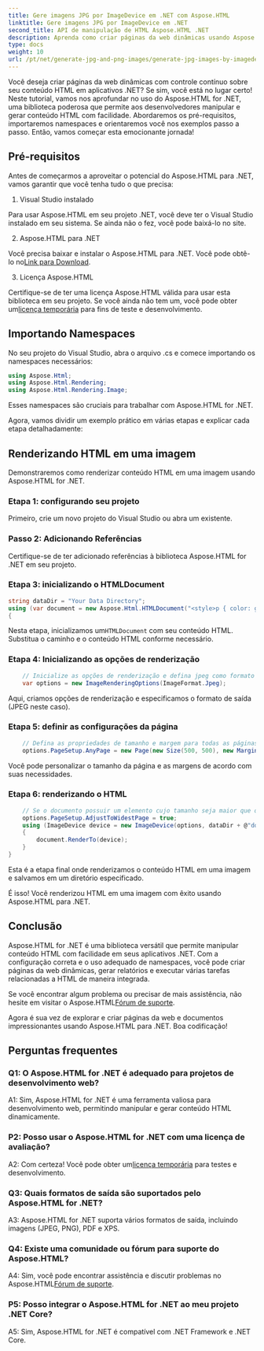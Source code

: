 ```yaml
---
title: Gere imagens JPG por ImageDevice em .NET com Aspose.HTML
linktitle: Gere imagens JPG por ImageDevice em .NET
second_title: API de manipulação de HTML Aspose.HTML .NET
description: Aprenda como criar páginas da web dinâmicas usando Aspose.HTML para .NET. Este tutorial passo a passo cobre pré-requisitos, namespaces e renderização de HTML para imagens.
type: docs
weight: 10
url: /pt/net/generate-jpg-and-png-images/generate-jpg-images-by-imagedevice/
---
```


Você deseja criar páginas da web dinâmicas com controle contínuo sobre seu conteúdo HTML em aplicativos .NET? Se sim, você está no lugar certo! Neste tutorial, vamos nos aprofundar no uso do Aspose.HTML for .NET, uma biblioteca poderosa que permite aos desenvolvedores manipular e gerar conteúdo HTML com facilidade. Abordaremos os pré-requisitos, importaremos namespaces e orientaremos você nos exemplos passo a passo. Então, vamos começar esta emocionante jornada!

## Pré-requisitos

Antes de começarmos a aproveitar o potencial do Aspose.HTML para .NET, vamos garantir que você tenha tudo o que precisa:

1. Visual Studio instalado

Para usar Aspose.HTML em seu projeto .NET, você deve ter o Visual Studio instalado em seu sistema. Se ainda não o fez, você pode baixá-lo no site.

2. Aspose.HTML para .NET

 Você precisa baixar e instalar o Aspose.HTML para .NET. Você pode obtê-lo no[Link para Download](https://releases.aspose.com/html/net/).

3. Licença Aspose.HTML

Certifique-se de ter uma licença Aspose.HTML válida para usar esta biblioteca em seu projeto. Se você ainda não tem um, você pode obter um[licença temporária](https://purchase.aspose.com/temporary-license/) para fins de teste e desenvolvimento.

## Importando Namespaces

No seu projeto do Visual Studio, abra o arquivo .cs e comece importando os namespaces necessários:

```csharp
using Aspose.Html;
using Aspose.Html.Rendering;
using Aspose.Html.Rendering.Image;
```

Esses namespaces são cruciais para trabalhar com Aspose.HTML for .NET.

Agora, vamos dividir um exemplo prático em várias etapas e explicar cada etapa detalhadamente:

## Renderizando HTML em uma imagem

Demonstraremos como renderizar conteúdo HTML em uma imagem usando Aspose.HTML for .NET.

### Etapa 1: configurando seu projeto

Primeiro, crie um novo projeto do Visual Studio ou abra um existente.

### Passo 2: Adicionando Referências

Certifique-se de ter adicionado referências à biblioteca Aspose.HTML for .NET em seu projeto.

### Etapa 3: inicializando o HTMLDocument

```csharp
string dataDir = "Your Data Directory";
using (var document = new Aspose.Html.HTMLDocument("<style>p { color: green; }</style><p>my first paragraph</p>", @"c:\work\"))
{
```

 Nesta etapa, inicializamos um`HTMLDocument` com seu conteúdo HTML. Substitua o caminho e o conteúdo HTML conforme necessário.

### Etapa 4: Inicializando as opções de renderização

```csharp
    // Inicialize as opções de renderização e defina jpeg como formato de saída
    var options = new ImageRenderingOptions(ImageFormat.Jpeg);
```

Aqui, criamos opções de renderização e especificamos o formato de saída (JPEG neste caso).

### Etapa 5: definir as configurações da página

```csharp
    // Defina as propriedades de tamanho e margem para todas as páginas.
    options.PageSetup.AnyPage = new Page(new Size(500, 500), new Margin(50, 50, 50, 50));
```

Você pode personalizar o tamanho da página e as margens de acordo com suas necessidades.

### Etapa 6: renderizando o HTML

```csharp
    // Se o documento possuir um elemento cujo tamanho seja maior que o tamanho de página predefinido pelo usuário, as páginas de saída serão ajustadas.
    options.PageSetup.AdjustToWidestPage = true;
    using (ImageDevice device = new ImageDevice(options, dataDir + @"document_out.jpg"))
    {
        document.RenderTo(device);
    }
}
```

Esta é a etapa final onde renderizamos o conteúdo HTML em uma imagem e salvamos em um diretório especificado.

É isso! Você renderizou HTML em uma imagem com êxito usando Aspose.HTML para .NET.

## Conclusão

Aspose.HTML for .NET é uma biblioteca versátil que permite manipular conteúdo HTML com facilidade em seus aplicativos .NET. Com a configuração correta e o uso adequado de namespaces, você pode criar páginas da web dinâmicas, gerar relatórios e executar várias tarefas relacionadas a HTML de maneira integrada.

 Se você encontrar algum problema ou precisar de mais assistência, não hesite em visitar o Aspose.HTML[Fórum de suporte](https://forum.aspose.com/).

Agora é sua vez de explorar e criar páginas da web e documentos impressionantes usando Aspose.HTML para .NET. Boa codificação!

## Perguntas frequentes

### Q1: O Aspose.HTML for .NET é adequado para projetos de desenvolvimento web?
   
A1: Sim, Aspose.HTML for .NET é uma ferramenta valiosa para desenvolvimento web, permitindo manipular e gerar conteúdo HTML dinamicamente.

### P2: Posso usar o Aspose.HTML for .NET com uma licença de avaliação?
   
 A2: Com certeza! Você pode obter um[licença temporária](https://purchase.aspose.com/temporary-license/) para testes e desenvolvimento.

### Q3: Quais formatos de saída são suportados pelo Aspose.HTML for .NET?
   
A3: Aspose.HTML for .NET suporta vários formatos de saída, incluindo imagens (JPEG, PNG), PDF e XPS.

### Q4: Existe uma comunidade ou fórum para suporte do Aspose.HTML?
   
 A4: Sim, você pode encontrar assistência e discutir problemas no Aspose.HTML[Fórum de suporte](https://forum.aspose.com/).

### P5: Posso integrar o Aspose.HTML for .NET ao meu projeto .NET Core?

A5: Sim, Aspose.HTML for .NET é compatível com .NET Framework e .NET Core.